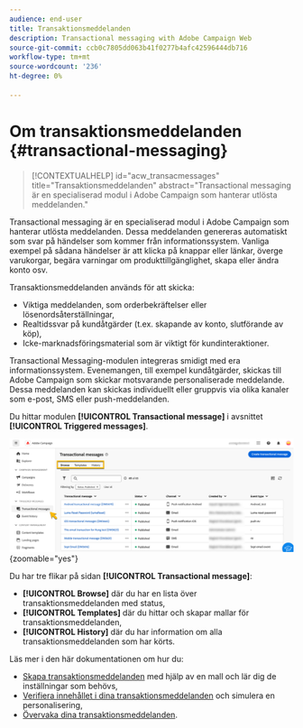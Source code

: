```yaml
---
audience: end-user
title: Transaktionsmeddelanden
description: Transactional messaging with Adobe Campaign Web
source-git-commit: ccb0c7805dd063b41f0277b4afc42596444db716
workflow-type: tm+mt
source-wordcount: '236'
ht-degree: 0%

---
```


# Om transaktionsmeddelanden {#transactional-messaging}

>[!CONTEXTUALHELP]
>id="acw_transacmessages"
>title="Transaktionsmeddelanden"
>abstract="Transactional messaging är en specialiserad modul i Adobe Campaign som hanterar utlösta meddelanden."

<!-- >>[!CONTEXTUALHELP]
>id="acw_transacmessages_exclusionlogs"
>title="Transactional messaging exclusion logs"
>abstract="Transactional messaging exclusion logs" -->


Transactional messaging är en specialiserad modul i Adobe Campaign som hanterar utlösta meddelanden. Dessa meddelanden genereras automatiskt som svar på händelser som kommer från informationssystem. Vanliga exempel på sådana händelser är att klicka på knappar eller länkar, överge varukorgar, begära varningar om produkttillgänglighet, skapa eller ändra konto osv.

Transaktionsmeddelanden används för att skicka:

* Viktiga meddelanden, som orderbekräftelser eller lösenordsåterställningar,
* Realtidssvar på kundåtgärder (t.ex. skapande av konto, slutförande av köp),
* Icke-marknadsföringsmaterial som är viktigt för kundinteraktioner.

Transactional Messaging-modulen integreras smidigt med era informationssystem. Evenemangen, till exempel kundåtgärder, skickas till Adobe Campaign som skickar motsvarande personaliserade meddelande. Dessa meddelanden kan skickas individuellt eller gruppvis via olika kanaler som e-post, SMS eller push-meddelanden.

Du hittar modulen **[!UICONTROL Transactional message]** i avsnittet **[!UICONTROL Triggered messages]**.

![](assets/transactional.png){zoomable="yes"}

Du har tre flikar på sidan **[!UICONTROL Transactional message]**:

* **[!UICONTROL Browse]** där du har en lista över transaktionsmeddelanden med status,
* **[!UICONTROL Templates]** där du hittar och skapar mallar för transaktionsmeddelanden,
* **[!UICONTROL History]** där du har information om alla transaktionsmeddelanden som har körts.

Läs mer i den här dokumentationen om hur du:

* [Skapa transaktionsmeddelanden](create-transactional.md) med hjälp av en mall och lär dig de inställningar som behövs,
* [Verifiera innehållet i dina transaktionsmeddelanden](validate-transactional.md) och simulera en personalisering,
* [Övervaka dina transaktionsmeddelanden](monitor-transactional.md).
